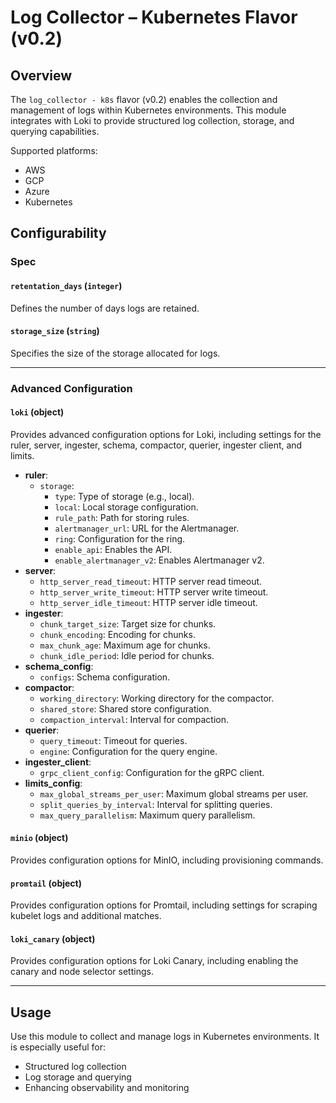 # Log Collector – Kubernetes Flavor (v0.2)

## Overview

The `log_collector - k8s` flavor (v0.2) enables the collection and management of logs within Kubernetes environments. This module integrates with Loki to provide structured log collection, storage, and querying capabilities.

Supported platforms:
- AWS  
- GCP  
- Azure  
- Kubernetes

## Configurability

### Spec

#### `retentation_days` (`integer`)

Defines the number of days logs are retained.

#### `storage_size` (`string`)

Specifies the size of the storage allocated for logs.

---

### Advanced Configuration

#### `loki` (object)

Provides advanced configuration options for Loki, including settings for the ruler, server, ingester, schema, compactor, querier, ingester client, and limits.

- **ruler**:
  - `storage`:
    - `type`: Type of storage (e.g., local).
    - `local`: Local storage configuration.
    - `rule_path`: Path for storing rules.
    - `alertmanager_url`: URL for the Alertmanager.
    - `ring`: Configuration for the ring.
    - `enable_api`: Enables the API.
    - `enable_alertmanager_v2`: Enables Alertmanager v2.
- **server**:
  - `http_server_read_timeout`: HTTP server read timeout.
  - `http_server_write_timeout`: HTTP server write timeout.
  - `http_server_idle_timeout`: HTTP server idle timeout.
- **ingester**:
  - `chunk_target_size`: Target size for chunks.
  - `chunk_encoding`: Encoding for chunks.
  - `max_chunk_age`: Maximum age for chunks.
  - `chunk_idle_period`: Idle period for chunks.
- **schema_config**:
  - `configs`: Schema configuration.
- **compactor**:
  - `working_directory`: Working directory for the compactor.
  - `shared_store`: Shared store configuration.
  - `compaction_interval`: Interval for compaction.
- **querier**:
  - `query_timeout`: Timeout for queries.
  - `engine`: Configuration for the query engine.
- **ingester_client**:
  - `grpc_client_config`: Configuration for the gRPC client.
- **limits_config**:
  - `max_global_streams_per_user`: Maximum global streams per user.
  - `split_queries_by_interval`: Interval for splitting queries.
  - `max_query_parallelism`: Maximum query parallelism.

#### `minio` (object)

Provides configuration options for MinIO, including provisioning commands.

#### `promtail` (object)

Provides configuration options for Promtail, including settings for scraping kubelet logs and additional matches.

#### `loki_canary` (object)

Provides configuration options for Loki Canary, including enabling the canary and node selector settings.

---

## Usage

Use this module to collect and manage logs in Kubernetes environments. It is especially useful for:

- Structured log collection
- Log storage and querying
- Enhancing observability and monitoring
